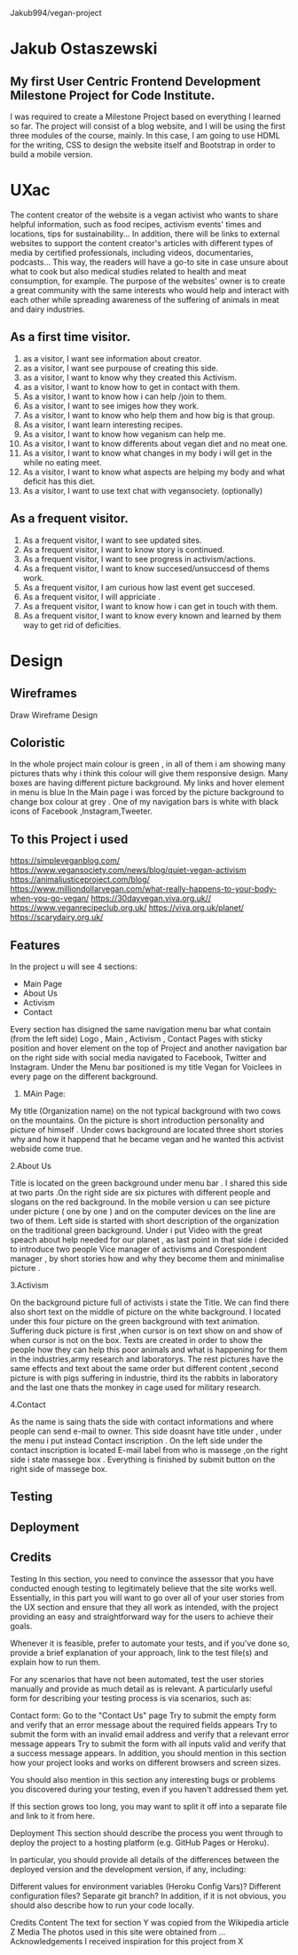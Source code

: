 Jakub994/vegan-project

# Jakub Ostaszewski
##  My first User Centric Frontend Development Milestone Project for Code Institute.
I was required to create a Milestone Project based on everything I learned so far.
The project will consist of a blog website, and I will be using the first three modules of the course, mainly. 
In this case, I am going to use HDML for the writing, CSS to design the website itself and Bootstrap
in order to build a mobile version.

# UXac

The content creator of the website is a vegan activist who wants to share helpful information, such as 
food recipes, activism events' times and locations, tips for sustainability...
In addition, there will be links to external websites to support the content creator's articles with different types 
of media by certified professionals, including videos, documentaries, podcasts...
This way, the readers will have a go-to site in case unsure about what to cook but also medical studies related to 
health and meat consumption, for example.
The purpose of the websites' owner is to create a great community with the same interests who would help 
and interact with each other while spreading awareness of the suffering of animals in meat and dairy industries.

## As a first time visitor.
1. as a visitor, I want see information about creator.
2. as a visitor, I want see purpouse of creating this side.
3. as a visitor, I want to know why they created this Activism.
4. as a visitor, I want to know how to get in contact with them.
5. As a visitor, I want to know how i can help /join to them.
6. As a visitor, I want to see imiges how they work.
7. As a visitor, I want to know who help them and how big is that group.
8. As a visitor, I want learn interesting recipes.
9. As a visitor, I want to know how veganism can help me.
10. As a visitor, I want to know differents about vegan diet and no meat one.
11. As a visitor, I want to know what changes in my body i will get in the while no eating meet.
12. As a visitor, I want to know what aspects are helping my body and what deficit has this diet.
13. As a visitor, I want to use text chat with vegansociety. (optionally)
## As a frequent visitor.
1. As a frequent visitor, I want to see updated sites.
2. As a frequent visitor, I want to know story is continued.
3. As a frequent visitor, I want to see progress in activism/actions.
4. As a frequent visitor, I want to know succesed/unsuccesd of thems work.
5. As a frequent visitor, I am curious how last event get succesed.
6. As a frequent visitor, I will appriciate .
7. As a frequent visitor, I want to know how i can get in touch with them.
8. As a frequent visitor, I want to know every known and learned by them way to get rid of deficities.

# Design 

## Wireframes 
Draw Wireframe 
Design 
## Coloristic
In the whole project main colour is green , in all of them i am showing many pictures thats why i think this colour will give them responsive design.
Many boxes are having different picture background.
My links and hover element in menu is blue 
In the Main page i was forced by the picture background to change box colour at grey .
One of my navigation bars is white with black icons of Facebook ,Instagram,Tweeter.
## To this Project i used 
https://simpleveganblog.com/
https://www.vegansociety.com/news/blog/quiet-vegan-activism
https://animaljusticeproject.com/blog/
https://www.milliondollarvegan.com/what-really-happens-to-your-body-when-you-go-vegan/
https://30dayvegan.viva.org.uk//
https://www.veganrecipeclub.org.uk/
https://viva.org.uk/planet/
https://scarydairy.org.uk/

## Features

In the project u will see 4 sections:
* Main Page
* About Us
* Activism
* Contact

Every section has disigned the same navigation menu bar what contain (from the left side)
Logo , Main , Activism , Contact Pages with sticky position and hover element on the top of Project and another navigation bar on the right side with social media
navigated to Facebook, Twitter and Instagram.
Under the Menu bar positioned is my title Vegan for Voiclees in every page on the different background.

1. MAin Page:

My title (Organization name) on the not typical background with two cows on the mountains.
On the picture is short introduction personality and picture of himself .
Under cows background are located three short stories why and how it happend that he became vegan and he wanted this activist webside come true.

2.About Us

Title is located on the green background under menu bar .
I shared this side at two parts .On the right side are six pictures with different people and slogans on the red background.
In the mobile version u can see picture under picture ( one by one ) and on the computer devices on the line are two of them.
Left side is started with short description of the organization on the traditional green background.
Under i put Video with the great speach about help needed for our planet , as last point in that side i decided to introduce two people Vice manager of activisms and Corespondent manager , by short stories how and why they become them and minimalise picture .

3.Activism

On the background picture full of activists i state the Title.
We can find there also short text on the middle of picture on the white background.
I located under this four picture on the green background with text animation.
Suffering duck picture is first ,when cursor is on text show on and show of when cursor is not on the box.
Texts are created in order to show the people how they can help this poor animals and what is happening for them in the industries,army research and laboratorys.
The rest pictures have the same effects and text about the same order but different content ,second picture is with pigs suffering in industrie, third its the rabbits in laboratory and the last one thats the monkey in cage used for military research. 

4.Contact

As the name is saing thats the side with contact informations and where people can send e-mail to owner.
This side doasnt have title under , under the menu i put instead Contact inscription .
On the left side under the contact inscription is located E-mail label from who is massege ,on the right side i state massege box .
Everything is finished by submit button on the right side of massege box.








## Testing

## Deployment

## Credits

Testing
In this section, you need to convince the assessor that you have conducted enough testing to legitimately believe that the site works well. Essentially, in this part you will want to go over all of your user stories from the UX section and ensure that they all work as intended, with the project providing an easy and straightforward way for the users to achieve their goals.

Whenever it is feasible, prefer to automate your tests, and if you've done so, provide a brief explanation of your approach, link to the test file(s) and explain how to run them.

For any scenarios that have not been automated, test the user stories manually and provide as much detail as is relevant. A particularly useful form for describing your testing process is via scenarios, such as:

Contact form:
Go to the "Contact Us" page
Try to submit the empty form and verify that an error message about the required fields appears
Try to submit the form with an invalid email address and verify that a relevant error message appears
Try to submit the form with all inputs valid and verify that a success message appears.
In addition, you should mention in this section how your project looks and works on different browsers and screen sizes.

You should also mention in this section any interesting bugs or problems you discovered during your testing, even if you haven't addressed them yet.

If this section grows too long, you may want to split it off into a separate file and link to it from here.

Deployment
This section should describe the process you went through to deploy the project to a hosting platform (e.g. GitHub Pages or Heroku).

In particular, you should provide all details of the differences between the deployed version and the development version, if any, including:

Different values for environment variables (Heroku Config Vars)?
Different configuration files?
Separate git branch?
In addition, if it is not obvious, you should also describe how to run your code locally.

Credits
Content
The text for section Y was copied from the Wikipedia article Z
Media
The photos used in this site were obtained from ...
Acknowledgements
I received inspiration for this project from X






